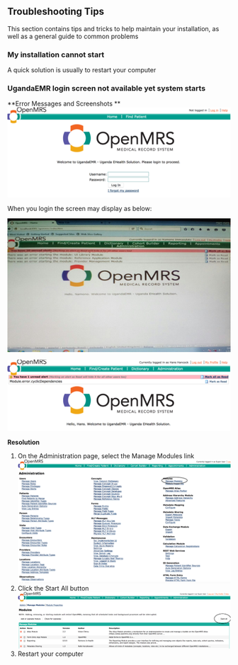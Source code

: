 ## Troubleshooting Tips

This section contains tips and tricks to help maintain your installation, as well as a general guide to common problems 

### My installation cannot start 
A quick solution is usually to restart your computer

### UgandaEMR login screen not available yet system starts
**Error Messages and Screenshots ** 
![Login Error no modules started](images/login_error_modules_not_started.png)

When you login the screen may display as below:

![Modules not started errors](images/module_not_started_error-1.jpg)

![Modules not started due to cyclic dependencies](images/module_not_started_error_2.png)

**Resolution**

1. On the Administration page, select the Manage Modules link
![Manage Modules](images/manage_modules_link.png)
2. Click the Start All button 
![Start All Modules](images/modules_start_all.png)
3. Restart your computer 
